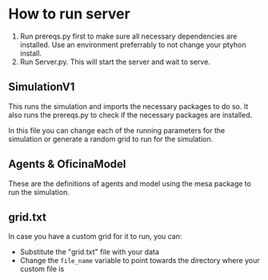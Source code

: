 # How to run server

1. Run prereqs.py first to make sure all necessary dependencies are installed. Use an environment preferrably to not change your ptyhon install.
2. Run Server.py. This will start the server and wait to serve.

## SimulationV1

This runs the simulation and imports the necessary packages to do so. It also runs the prereqs.py to check if the necessary packages are installed.

In this file you can change each of the running parameters for the simulation or generate a random grid to run for the simulation.

## Agents & OficinaModel

These are the definitions of agents and model using the mesa package to run the simulation.

## grid.txt

In case you have a custom grid for it to run, you can:
- Substitute the "grid.txt" file with your data
- Change the `file_name` variable to point towards the directory where your custom file is


